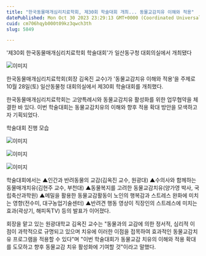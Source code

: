 ```yaml
---
title: "한국동물매개심리치료학회, 제30회 학술대회 개최... 동물교감치유 이해와 적용"
datePublished: Mon Oct 30 2023 23:29:13 GMT+0000 (Coordinated Universal Time)
cuid: cm706hqyb000t09kz3qwch3th
slug: 5849

---
```



'제30회 한국동물매개심리치료학회 학술대회'가 일산동구청 대회의실에서 개최됐다

![이미지](https://cdn.hashnode.com/res/hashnode/image/upload/v1739259983589/6848bc34-c528-4279-9e98-e44039444340.jpeg)

한국동물매개심리치료학회(회장 김옥진 교수)가 '동물교감치유 이해와 적용'을 주제로 10월 28일(토) 일산동물청 대회의실에서 제30회 학술대회를 개최했다.

한국동물매개심리치료학회는 고양특례시와 동물교감치유 활성화를 위한 업무협약을 체결한 바 있다. 이번 학술대회는 동물교감치유의 이해와 향후 적용 확대 방안을 모색하고자 기획되었다.

학술대회 진행 모습

![이미지](https://cdn.hashnode.com/res/hashnode/image/upload/v1739259985784/be3e11e1-3a14-495c-a205-6c9a09983387.jpeg)

![이미지](https://cdn.hashnode.com/res/hashnode/image/upload/v1739259987963/31bb0078-b6b0-44e8-b48e-d1ef9937095a.jpeg)

![이미지](https://cdn.hashnode.com/res/hashnode/image/upload/v1739259990503/6f2a72c2-eb42-4481-ae02-9bd9124c7d4b.jpeg)

학술대회에서는 ▲인간과 반려동물의 교감(김옥진 교수, 원광대) ▲수의사와 함께하는 동물매개치유(김현주 교수, 부천대) ▲동물복지를 고려한 동물교감치유(양가영 박사, 국립축산과학원) ▲메밀을 활용한 동물교감활동이 노인의 행복감과 스트레스 완화에 미치는 영향(전수미, 대구농업기술센터) ▲반려견 행동 영상이 직장인의 스트레스에 미치는 효과(곽상기, 해피독TV) 등의 발표가 이어졌다.

회장을 맡고 있는 원광대학교 김옥진 교수는 "동물과의 교감에 의한 정서적, 심리적 이점이 과학적으로 규명되고 있으며 치유에 이러한 이점을 접목하여 효과적인 동물교감치유 프로그램을 적용할 수 있다"며 "이번 학술대회가 동물교감 치유의 이해와 적용 확대를 도모하고 향후 동물교감 치유 활성화에 기여할 것"이라고 말했다.